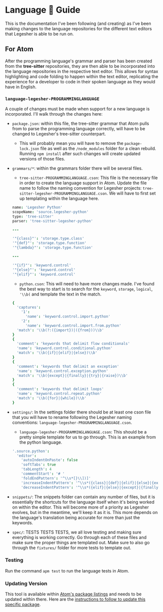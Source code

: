 # Language :loudspeaker: Guide

This is the documentation I've been following (and creating) as I've been making changes to the language repositories for the different text editors that Legesher is able to be run on.

## For Atom
After the programming language's grammar and parser has been created from the **tree-sitter** repositories, they are then able to be incorporated into the language repositories in the respective text editor. This allows for syntax highlighting and code folding to happen within the text editor, replicating the experience for a developer to code in their spoken language as they would have in English.

### `language-legesher-PROGRAMMINGLANGUAGE`
A couple of changes must be made when support for a new language is incorporated. I'll walk through the changes here:

-   `package.json`: within this file, the tree-sitter grammar that Atom pulls from to parse the programming language correctly, will have to be changed to Legesher's tree-sitter counterpart.
    -   This will probably mean you will have to remove the `package-lock.json` file as well as the `/node_modules` folder for a clean rebuild. Running `npm install` after such changes will create updated versions of those files.
-   `grammars/*`: within the grammars folder there will be several files.
    -   `tree-sitter-PROGRAMMINGLANGUAGE.cson`: This file is the necessary file in order to create the language support in Atom. Update the file name to follow the naming convention for Legesher projects: `tree-sitter-legesher-PROGRAMMINGLANGUAGE.cson`. We will have to first set up templating within the language here.
    ``` cson
    name: 'Legesher Python'
    scopeName: 'source.legesher-python'
    type: 'tree-sitter'
    parser: 'tree-sitter-legesher-python'

    ---

    '"{class}"': 'storage.type.class'
    '"{def}"': 'storage.type.function'
    '"{lambda}"': 'storage.type.function'

    ---

    '"{if}"': 'keyword.control'
    '"{else}"': 'keyword.control'
    '"{elif}"': 'keyword.control'
    ```
    -   `python.cson`: This will need to have more changes made. I've found the best way to start is to search for the `keyword`, `storage`, `logical`, `'\\b(` and template the text in the match.
    ``` cson
    {
      'captures':
        '1':
          'name': 'keyword.control.import.python'
        '2':
          'name': 'keyword.control.import.from.python'
      'match': '\\b(?:({import})|({from}))\\b'
    }
    {
      'comment': 'keywords that delimit flow conditionals'
      'name': 'keyword.control.conditional.python'
      'match': '\\b({if}|{elif}|{else})\\b'
    }
    {
      'comment': 'keywords that delimit an exception'
      'name': 'keyword.control.exception.python'
      'match': '\\b({except}|{finally}|{try}|{raise})\\b'
    }
    {
      'comment': 'keywords that delimit loops'
      'name': 'keyword.control.repeat.python'
      'match': '\\b({for}|{while})\\b'
    }
    ```
-   `settings/`: In the settings folder there should be at least one cson file that you will have to rename following the Legesher naming conventions: `language-legesher-PROGRAMMINGLANGUAGE.cson`.
    -   `language-legesher-PROGRAMMINGLANGUAGE.cson`: This should be a pretty simple template for us to go through. This is an example from the python language.
    ``` cson
    '.source.python':
      'editor':
        'autoIndentOnPaste': false
        'softTabs': true
        'tabLength': 4
        'commentStart': '# '
        'foldEndPattern': '^\\s*[}\\])]'
        'increaseIndentPattern': '^\\s*({class}|{def}|{elif}|{else}|{except}|{finally}|{for}|{if}|{try}|{with}|{while}|{async}\\s+({def}|{for}|{with}))\\b.*:\\s*$'
        'decreaseIndentPattern': '^\\s*({elif}|{else}|{except}|{finally})\\b.*:\\s*$'
     ```
-   `snippets/`: The snippets folder can contain any number of files, but it is essentially the shortcuts for the language itself when it's being worked on within the editor. This will become more of a priority as Legesher evolves, but in the meantime, we'll keep it as it is. This more depends on the language's translation being accurate for more than just the keywords.

-   `spec/`: TESTS TESTS TESTS, we all love testing and making sure everything is working correctly. Go through each of these files and make sure the proper things are templated out. Make sure to also go through the `fixtures/` folder for more tests to template out.

### Testing
Run the command `apm test` to run the language tests in Atom.

### Updating Version
This tool is available within [Atom's package listings](https://atom.io/packages/language-legesher-python) and needs to be updated within there. Here are the [instructions to follow to update this specific package](https://flight-manual.atom.io/hacking-atom/sections/publishing/).
